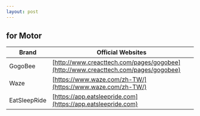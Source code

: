 ```yaml
---
layout: post
---
```


## for Motor

Brand | Official Websites
------------ | -------------
GogoBee | [http://www.creacttech.com/pages/gogobee](http://www.creacttech.com/pages/gogobee)
Waze | [https://www.waze.com/zh-TW/](https://www.waze.com/zh-TW/)
EatSleepRide | [https://app.eatsleepride.com](https://app.eatsleepride.com)
